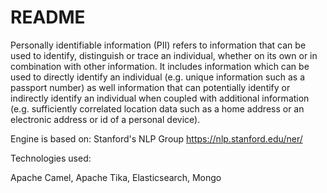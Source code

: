 # README #

Personally identifiable information (PII) refers to information that can be used to identify, distinguish or trace an individual, whether on its own or in combination with other information. It includes information which can be used to directly identify an individual (e.g. unique information such as a passport number) as well information that can potentially identify or indirectly identify an individual when coupled with additional information (e.g. sufficiently correlated location data such as a home address or an electronic address or id of a personal device). 

Engine is based on:
Stanford's NLP Group
https://nlp.stanford.edu/ner/

Technologies used:

Apache Camel,
Apache Tika,
Elasticsearch,
Mongo
